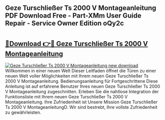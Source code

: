 ## Geze Turschließer Ts 2000 V Montageanleitung PDF Download Free - Part-XMm User Guide Repair - Service Owner Edition oQy2c

# <h2><a href="http://df6cyhm.blite.top/?on=Geze+Turschlie%c3%9fer+Ts+2000+V+Montageanleitung">🔗Download 👉🔴 Geze Turschließer Ts 2000 V Montageanleitung</a></h2>

[![Geze Turschließer Ts 2000 V Montageanleitung new download](https://i.imgur.com/lujVjoI.png)](http://df6cyhm.blite.top/?on=Geze+Turschlie%c3%9fer+Ts+2000+V+Montageanleitung)
Willkommen in einer neuen Welt Dieser Leitfaden öffnet die Türen zu einer neuen Welt voller Möglichkeiten mit Ihrem neuen Geze Turschließer Ts 2000 V Montageanleitung. Bedienungsanleitung für Fortgeschrittene Diese Anleitung ist auf erfahrene Benutzer Ihres neuen Geze Turschließer Ts 2000 V Montageanleitung zugeschnitten. Erleben Sie die nahtlose Integration der Funktionsliste mit Ihrem neuen Geze Turschließer Ts 2000 V Montageanleitung. Ihre Zufriedenheit ist Unsere Mission Geze Turschließer Ts 2000 V MontageanleitungD. Wir sind bestrebt, Ihre vollste Zufriedenheit zu gewährleisten.
